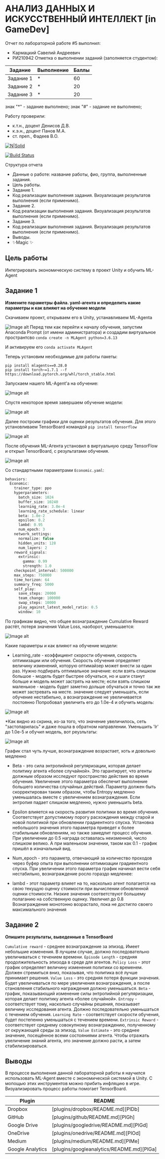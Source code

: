 # АНАЛИЗ ДАННЫХ И ИСКУССТВЕННЫЙ ИНТЕЛЛЕКТ [in GameDev]
Отчет по лабораторной работе #5 выполнил:
- Кармацкий Савелий Андреевич
- РИ210942
Отметка о выполнении заданий (заполняется студентом):

| Задание | Выполнение | Баллы |
| ------ | ------ | ------ |
| Задание 1 | * | 60 |
| Задание 2 | * | 20 |
| Задание 3 | * | 20 |

знак "*" - задание выполнено; знак "#" - задание не выполнено;

Работу проверили:
- к.т.н., доцент Денисов Д.В.
- к.э.н., доцент Панов М.А.
- ст. преп., Фадеев В.О.

[![N|Solid](https://cldup.com/dTxpPi9lDf.thumb.png)](https://nodesource.com/products/nsolid)

[![Build Status](https://travis-ci.org/joemccann/dillinger.svg?branch=master)](https://travis-ci.org/joemccann/dillinger)

Структура отчета

- Данные о работе: название работы, фио, группа, выполненные задания.
- Цель работы.
- Задание 1.
- Код реализации выполнения задания. Визуализация результатов выполнения (если применимо).
- Задание 2.
- Код реализации выполнения задания. Визуализация результатов выполнения (если применимо).
- Задание 3.
- Код реализации выполнения задания. Визуализация результатов выполнения (если применимо).
- Выводы.
- ✨Magic ✨

## Цель работы
Интегрировать экономическую систему в проект Unity и обучить ML-Agent

## Задание 1
**Измените параметры файла. yaml-агента и определить какие параметры и как влияют на обучение модели**


Скачиваем проект, открываем его в Unity, устанавливаем ML-Agenta

![Image alt](https://raw.githubusercontent.com/Karmatsky/DA-in-GameDev-lab5/main/Pic1.png)
Перед тем как перейти к началу обучения, запустим Anaconda Prompt (от имени администратора) и создадим виртуальное пространтсво 
``` conda create -n MLAgent python=3.6.13 ```

И активируем его ```conda activate MLAgent```

Теперь установим необходимые для работы пакеты:

```
pip install mlagents==0.28.0
pip install torch~=1.7.1 --f https://download.pytorch.org/whl/torch_stable.html
```
Запускаем нашего ML-Agent'a на обучение:

![Image alt](https://raw.githubusercontent.com/Karmatsky/DA-in-GameDev-lab5/main/Pic2.png)

Спустя некоторое время завершаем обучение модели:

![Image alt](https://raw.githubusercontent.com/Karmatsky/DA-in-GameDev-lab5/main/Pic3.png)

Далее построим графики для оценки результатов обучения. Для этого установливаем TensorBoard командой ```pip install tensorflow```

![Image alt](https://raw.githubusercontent.com/Karmatsky/DA-in-GameDev-lab5/main/pic4.png)

После обучения ML-Агента установил в виртуальную среду TensorFlow и открыл TensorBoard, с результатами обучения.

![Image alt](https://raw.githubusercontent.com/Karmatsky/DA-in-GameDev-lab5/main/pic5.png)

Со стандартными параметрами ```Economic.yaml```:
```cs
behaviors:
  Economic:
    trainer_type: ppo
    hyperparameters:
      batch_size: 1024
      buffer_size: 10240
      learning_rate: 3.0e-4
      learning_rate_schedule: linear
      beta: 1.0e-2
      epsilon: 0.2
      lambd: 0.95
      num_epoch: 3      
    network_settings:
      normalize: false
      hidden_units: 128
      num_layers: 2
    reward_signals:
      extrinsic:
        gamma: 0.99
        strength: 1.0
    checkpoint_interval: 500000
    max_steps: 750000
    time_horizon: 64
    summary_freq: 5000
    self_play:
      save_steps: 20000
      team_change: 100000
      swap_steps: 10000
      play_against_latest_model_ratio: 0.5
      window: 10
```
По графикам видно, что общее вознаграждение Cumulative Reward растёт, потеря значения Value Loss, наоборот, уменьшается:

![Image alt](https://raw.githubusercontent.com/Karmatsky/DA-in-GameDev-lab5/main/pic6.png)

Какие параметры и как влияют на обучение модели:

* Learning_rate - коэффициент скорости обучения, скорость оптимизации или обучения. Скорость обучения определяет величину изменений, которую оптимайзер может внести за один раз. Нужно подбирать оптимальное значение: если взять слишком большое - модель будет быстрее обучаться, но и шаги станут больше и модель может застрять на месте; если взять слишком маленькое - модель будет заметно дольше обучаться и точно так же может застревать на месте. значение следует уменьшать, если обучение нестабильно, а вознаграждение не увеличивается постоянно Попробовал увеличить его до 1.0e-4 и обучить модель:

![Image alt](https://raw.githubusercontent.com/Karmatsky/DA-in-GameDev-lab5/main/pic7.png)

*Как видно из скрина, из-за того, что значение увеличилось, сеть "застопарилась" и даже пошла в обратном направлении. Уменьшить 'lr' до 1.0e-5 и обучил модель, вот реузльтаты:

![Image alt](https://raw.githubusercontent.com/Karmatsky/DA-in-GameDev-lab5/main/pic8.png)

График стал чуть лучше, вознаграждение возрастает, хоть и довольно медленно

* Beta - это сила энтропийной регуляризации, которая делает политику агента «более случайной». Это гарантирует, что агенты должным образом исследуют пространство действия во время обучения. Увеличение этого параметра обеспечит выполнение большего количества случайных действий. Параметр должен быть скорректирован таким образом, чтобы Entropy медленно уменьшалась вместе с увеличением вознаграждения. Если энтропия падает слишком медленно, нужно уменьшить beta.

* Epsilon влияется на скорость развития политики во время обучения. Соответствует допустимому порогу расхождения между старой и новой политикой при обновлении градиентного спуска. Установка небольшого значения этого параметра приведет к более стабильным обновлениям, но также замедлит процесс обучения.
При увеличении до 0.5 награда оставалась неизменной, число слишком велико. А при маленьком значении, таком как 0.1 - график пришёл в изначальный вид.

* Num_epoch - это параметр, отвечающий за количество проходов через буфер опыта при выполнении оптимизации градиентного спуска. При увеличении этого параметра график начинал вести себя нестабильно, вознаграждение росло гораздо медленее:

* lambd - этот параметр влияет на то, насколько агент полагается на свою текущую оценку стоимости при вычислении обновленной оценки стоимости. Низкие значения соответствуют большему полаганию на собственную оценку.
Увеличил до 0.8 Вознаграждение монотонно возрастало, пока не достигло своего максимального значения

## Задание 2 
**Опишите результаты, выведенные в TensorBoard**

```Cumulative reward``` - cреднее вознаграждение за эпизод. Имеет небольшие изменения. В лучшем случае, должно последовательно увеличиваться с течением времени.
```Episode Length``` - средняя продолжительность эпизода в среде для агентов.
```Policy Loss``` - этот график определяет величину изменения политики со временем. Должен стремиться вниз, показывая, что политика всё лучше принимает решения.
```Value Loss``` - это средняя потеря функции значения. Будет увеличиваться по мере увеличения вознаграждения, а после становления стабильного награждения должно уменьшаться.
```Beta``` - график, показывающий изменение силы энтропийной регуляризации, которая делает политику агента «более случайной».
```Entropy``` - соответствует тому, насколько случайны решения, показывает величину исследования агента. Должно последовательно уменьшаться с течением обучения.
```Learning Rate``` - соответствует скорости обучения, будет постепенно уменьшаться с течением времени.
```Extrinsic Reward``` - соответствует среднему совокупному вознаграждению, полученному от окружающей среды за эпизод.
```Value Estimate``` - это среднее значение, посещённое всеми состояниями агента. Чтобы отражать увеличение знаний агента, это значение должно расти, а затем стабилизироваться.
## Выводы

В процессе выполнения данной лабораторной работы я научился использовать ML-Agent вместе с экономической системой в Unity. С мопощью этих инструментов можно прибить инфляцию в игре. Визуализировать процесс работы помогает TensorBoard.

| Plugin | README |
| ------ | ------ |
| Dropbox | [plugins/dropbox/README.md][PlDb] |
| GitHub | [plugins/github/README.md][PlGh] |
| Google Drive | [plugins/googledrive/README.md][PlGd] |
| OneDrive | [plugins/onedrive/README.md][PlOd] |
| Medium | [plugins/medium/README.md][PlMe] |
| Google Analytics | [plugins/googleanalytics/README.md][PlGa] |

